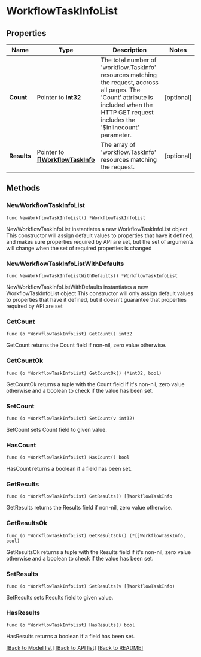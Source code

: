 # WorkflowTaskInfoList

## Properties

Name | Type | Description | Notes
------------ | ------------- | ------------- | -------------
**Count** | Pointer to **int32** | The total number of &#39;workflow.TaskInfo&#39; resources matching the request, accross all pages. The &#39;Count&#39; attribute is included when the HTTP GET request includes the &#39;$inlinecount&#39; parameter. | [optional] 
**Results** | Pointer to [**[]WorkflowTaskInfo**](workflow.TaskInfo.md) | The array of &#39;workflow.TaskInfo&#39; resources matching the request. | [optional] 

## Methods

### NewWorkflowTaskInfoList

`func NewWorkflowTaskInfoList() *WorkflowTaskInfoList`

NewWorkflowTaskInfoList instantiates a new WorkflowTaskInfoList object
This constructor will assign default values to properties that have it defined,
and makes sure properties required by API are set, but the set of arguments
will change when the set of required properties is changed

### NewWorkflowTaskInfoListWithDefaults

`func NewWorkflowTaskInfoListWithDefaults() *WorkflowTaskInfoList`

NewWorkflowTaskInfoListWithDefaults instantiates a new WorkflowTaskInfoList object
This constructor will only assign default values to properties that have it defined,
but it doesn't guarantee that properties required by API are set

### GetCount

`func (o *WorkflowTaskInfoList) GetCount() int32`

GetCount returns the Count field if non-nil, zero value otherwise.

### GetCountOk

`func (o *WorkflowTaskInfoList) GetCountOk() (*int32, bool)`

GetCountOk returns a tuple with the Count field if it's non-nil, zero value otherwise
and a boolean to check if the value has been set.

### SetCount

`func (o *WorkflowTaskInfoList) SetCount(v int32)`

SetCount sets Count field to given value.

### HasCount

`func (o *WorkflowTaskInfoList) HasCount() bool`

HasCount returns a boolean if a field has been set.

### GetResults

`func (o *WorkflowTaskInfoList) GetResults() []WorkflowTaskInfo`

GetResults returns the Results field if non-nil, zero value otherwise.

### GetResultsOk

`func (o *WorkflowTaskInfoList) GetResultsOk() (*[]WorkflowTaskInfo, bool)`

GetResultsOk returns a tuple with the Results field if it's non-nil, zero value otherwise
and a boolean to check if the value has been set.

### SetResults

`func (o *WorkflowTaskInfoList) SetResults(v []WorkflowTaskInfo)`

SetResults sets Results field to given value.

### HasResults

`func (o *WorkflowTaskInfoList) HasResults() bool`

HasResults returns a boolean if a field has been set.


[[Back to Model list]](../README.md#documentation-for-models) [[Back to API list]](../README.md#documentation-for-api-endpoints) [[Back to README]](../README.md)


